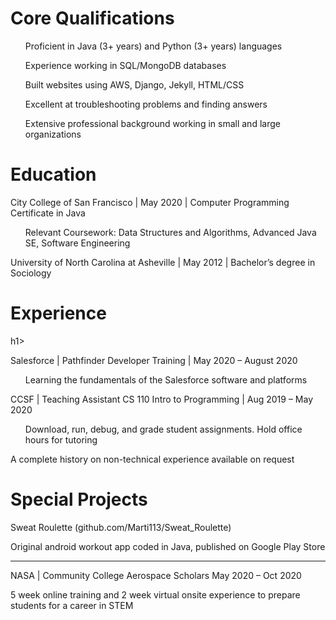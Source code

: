 <body>

<h1>Core Qualifications </h1>

<ul>Proficient in Java (3+ years) and Python (3+ years) languages </ul>
<ul>Experience working in SQL/MongoDB databases </ul>
<ul>Built websites using AWS, Django, Jekyll, HTML/CSS </ul>
<ul>Excellent at troubleshooting problems and finding answers</ul>
<ul>Extensive professional background working in small and large organizations</ul>

<h1>Education </h1>

<p>City College of San Francisco | May 2020 | Computer Programming Certificate in Java</p> 
<ul>Relevant Coursework: Data Structures and Algorithms, Advanced Java SE, Software Engineering</ul>

<p>University of North Carolina at Asheville | May 2012 | Bachelor’s degree in Sociology</p>

<h1>Experience</h1>h1>

<p>Salesforce | Pathfinder Developer Training | May 2020 – August 2020</p>
<ul>Learning the fundamentals of the Salesforce software and platforms</ul>

<p>CCSF | Teaching Assistant CS 110 Intro to Programming | Aug 2019 – May 2020</p>
<ul>Download, run, debug, and grade student assignments. Hold office hours for tutoring</ul>

<p>A complete history on non-technical experience available on request</p>

<h1>Special Projects</h1>

<p>Sweat Roulette (github.com/Marti113/Sweat_Roulette) <p>
<p>Original android workout app coded in Java, published on Google Play Store</p>
<hr>
<p>NASA | Community College Aerospace Scholars May 2020 – Oct 2020 </p>
<p>5 week online training and 2 week virtual onsite experience to prepare students for a career in STEM</p>

</body>